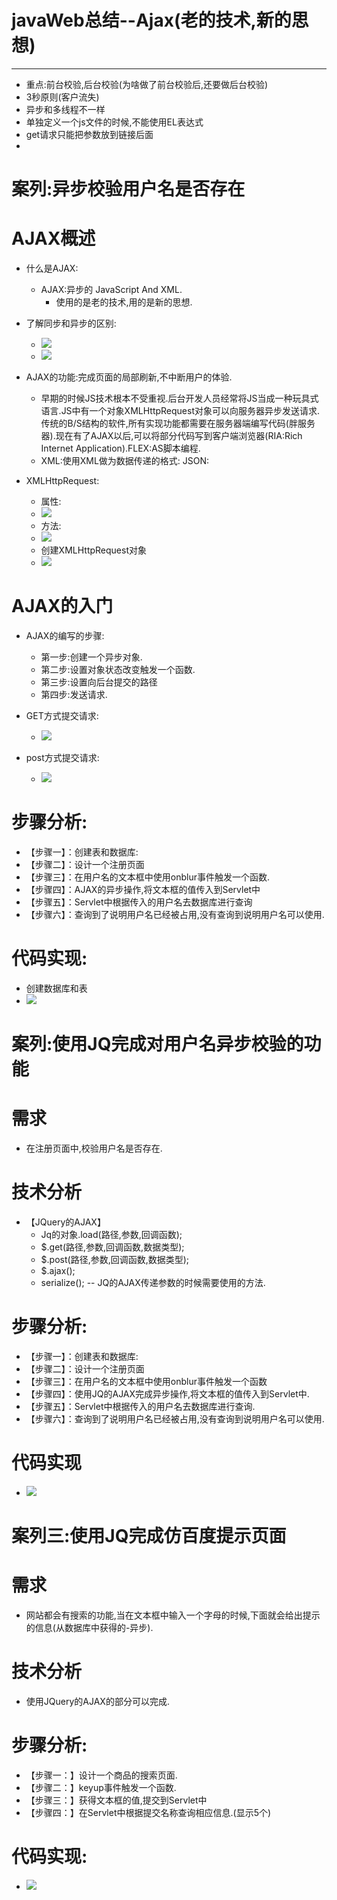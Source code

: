 # javaWeb总结--Ajax(老的技术,新的思想)
----
-	重点:前台校验,后台校验(为啥做了前台校验后,还要做后台校验)
-	3秒原则(客户流失)
-	异步和多线程不一样
-	单独定义一个js文件的时候,不能使用EL表达式
-	get请求只能把参数放到链接后面
-	
# 案列:异步校验用户名是否存在
# AJAX概述
-	什么是AJAX:
	-	AJAX:异步的 JavaScript And XML.
		-	使用的是老的技术,用的是新的思想.
-	了解同步和异步的区别:
	-	![](http://i.imgur.com/XLHVL6y.png)
	-	![](http://i.imgur.com/CtLSyn2.png)

-	AJAX的功能:完成页面的局部刷新,不中断用户的体验.
	-	早期的时候JS技术根本不受重视.后台开发人员经常将JS当成一种玩具式语言.JS中有一个对象XMLHttpRequest对象可以向服务器异步发送请求.传统的B/S结构的软件,所有实现功能都需要在服务器端编写代码(胖服务器).现在有了AJAX以后,可以将部分代码写到客户端浏览器(RIA:Rich Internet Application).FLEX:AS脚本编程.
	-	XML:使用XML做为数据传递的格式: JSON:

-	XMLHttpRequest:
	-	属性:
	-	![](http://i.imgur.com/ktEl9jU.png)
	-	方法:
	-	![](http://i.imgur.com/EY80lzE.png)
	-	创建XMLHttpRequest对象
	-	![](http://i.imgur.com/WLa3KSK.png)

# AJAX的入门
-	AJAX的编写的步骤:
	-	第一步:创建一个异步对象.
	-	第二步:设置对象状态改变触发一个函数.
	-	第三步:设置向后台提交的路径
	-	第四步:发送请求.
-	GET方式提交请求:
	-	![](http://i.imgur.com/Yjg3ZQe.png)

-	post方式提交请求:
	-	![](http://i.imgur.com/WAJfBbB.png)

# 步骤分析:
-	【步骤一】：创建表和数据库:
-	【步骤二】：设计一个注册页面
-	【步骤三】：在用户名的文本框中使用onblur事件触发一个函数.
-	【步骤四】：AJAX的异步操作,将文本框的值传入到Servlet中
-	【步骤五】：Servlet中根据传入的用户名去数据库进行查询
-	【步骤六】：查询到了说明用户名已经被占用,没有查询到说明用户名可以使用.

# 代码实现:
-	创建数据库和表
-	![](http://i.imgur.com/Lte7yhP.png)

# 案列:使用JQ完成对用户名异步校验的功能

# 需求
-	在注册页面中,校验用户名是否存在.
# 技术分析
-	【JQuery的AJAX】
	-	Jq的对象.load(路径,参数,回调函数);
	-	$.get(路径,参数,回调函数,数据类型);
	-	$.post(路径,参数,回调函数,数据类型);
	-	$.ajax();
	-	serialize(); -- JQ的AJAX传递参数的时候需要使用的方法.

# 步骤分析:
-	【步骤一】：创建表和数据库:
-	【步骤二】：设计一个注册页面
-	【步骤三】：在用户名的文本框中使用onblur事件触发一个函数
-	【步骤四】：使用JQ的AJAX完成异步操作,将文本框的值传入到Servlet中.
-	【步骤五】：Servlet中根据传入的用户名去数据库进行查询.
-	【步骤六】：查询到了说明用户名已经被占用,没有查询到说明用户名可以使用.

# 代码实现
-	![](http://i.imgur.com/844jNjS.png)

# 案列三:使用JQ完成仿百度提示页面

# 需求
-	网站都会有搜索的功能,当在文本框中输入一个字母的时候,下面就会给出提示的信息(从数据库中获得的-异步).

# 技术分析
-	使用JQuery的AJAX的部分可以完成.

# 步骤分析:
-	【步骤一：】设计一个商品的搜索页面.
-	【步骤二：】keyup事件触发一个函数.
-	【步骤三：】获得文本框的值,提交到Servlet中
-	【步骤四：】在Servlet中根据提交名称查询相应信息.(显示5个)

# 代码实现:
-	![](http://i.imgur.com/WSHskfb.png)